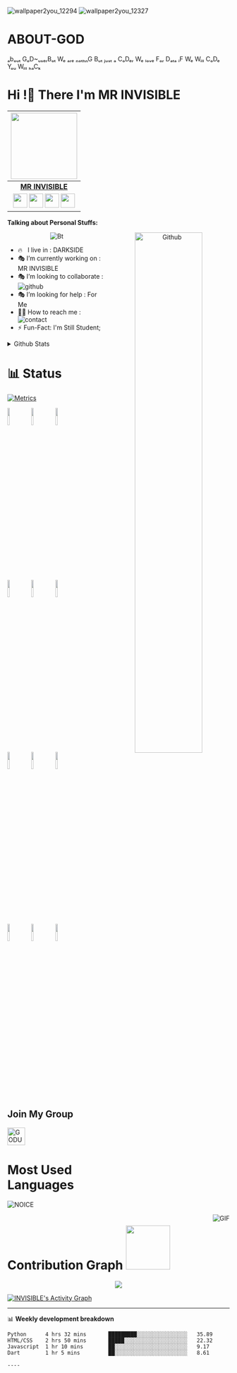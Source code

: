 ![wallpaper2you_12294](https://user-images.githubusercontent.com/104170029/164948171-5411ad67-6107-4a68-af90-b8b447fd15c8.png)
![wallpaper2you_12327](https://user-images.githubusercontent.com/104170029/164948090-3ee2cd5a-6ecd-41d8-a204-fd06e852aaf7.jpg)
# ABOUT-GOD
ₐbₒᵤₜ GₒD~ᵤₛₑᵣBₒₜ Wₑ ₐᵣₑ ₙₒₜₕₙG Bᵤₜ ⱼᵤₛₜ ₐ CₒDₑᵣ Wₑ ₗₒᵥₑ Fₒᵣ Dₐₜₐ ᵢF Wₑ Wᵢₗₗ CₒDₑ Yₒᵤ Wᵢₗₗ ₕₐCₖ

<!-- Your title -->
<h1><b> Hi !👋 There I'm MR INVISIBLE </b></h1>



<!-- Your badges
You can use the website to generate badges: https://shields.io/
-->
| <a href="https://t.me/MRINVISIBLE_OFFICIAL"><img src="https://te.legra.ph/file/3fe79013833a76b47f282.jpg" width="150px" height="150px" /></a> |
|:---------------------------------------------------------------------------------------------------------------------------------------: |
|       **[MR INVISIBLE ](https://t.me/MRINVISIBLE_OFFICIAL)**                                                                                |
| <a href="https://t.me/MRINVISIBLE_OFFICIAL"><img src="https://cdn4.iconfinder.com/data/icons/logos-and-brands/512/335_Telegram_logo-256.png" width="32px" height="32px"></a> <a href="https://t.me/MRINVISIBLE_OFFICIAL"><img src="https://cdn2.iconfinder.com/data/icons/social-icons-33/128/Instagram-256.png" width="32px" height="32px"></a>                                                                                                                                                                <a href="https://www.youtube.com/channel/UCJYoog0kYNDridrBlcvwMoQ"><img src="https://cdn3.iconfinder.com/data/icons/2018-social-media-logotypes/1000/2018_social_media_popular_app_logo_youtube-256.png" width="32px" height="32px"></a>              <a href="https://t.me/MRINVISIBLE_OFFICIAL"><img src="https://cdn2.iconfinder.com/data/icons/social-media-2285/512/1_Twitter_colored_svg-256.png" width="32px" height="32px">    

<!-- Talking about you -->
**Talking about Personal Stuffs:**

<!-- Any image aligned to the right. Beware the width -->


<p align="center"><img src="https://user-images.githubusercontent.com/49580304/110318584-81067880-7fc2-11eb-8391-152d308e7f2b.gif" alt="Bt" />
<img width="55%" align="right" alt="Github" src="https://raw.githubusercontent.com/onimur/.github/master/.resources/git-header.svg" />  
  
-  🔥 &nbsp; I live in : DARKSIDE  <br>
- 🎭 I’m currently working on : MR INVISIBLE <br>
-  🎭 I’m looking to collaborate : ![github](https://img.shields.io/badge/On-Github-black)  <br>
- 🎭 I’m looking for help : For  Me  <br>
- 🏴‍☠️ How to reach me : ![contact](https://img.shields.io/badge/Contact%20me-On%20Telegram-blue)
- ⚡️ Fun-Fact: I'm Still Student;

<details>
  <summary> Github Stats </summary>
  <br/>
<p align="left"> <a href="https://github.com/GODUSERBOT"><img src="https://github-profile-trophy.vercel.app/?username=GODUSERBOT&no-bg=true" alt="GODUSERBOT" /></a> </p>
</details>

# 📊 Status
[![Metrics](https://metrics.lecoq.io/GODUSERBOT?template=classic&base.header=0&base.metadata=0&isocalendar=1&languages=1&people=1&isocalendar.duration=half-year&languages.limit=8&languages.sections=most-used&languages.colors=github&languages.threshold=0%25&languages.indepth=false&languages.recent.load=300&languages.recent.days=14&people.limit=24&people.size=28&people.types=followers%2C%20following&people.identicons=false&people.shuffle=false&config.timezone=Asia%2FCalcutta)](https://t.me/dihanrandila)
 
  
  


  
  <!-- Your languages and tools. Be careful with the alignment. 
  You can use this sites to get logos: https://www.vectorlogo.zone or https://simpleicons.org/
  -->
  <code><img width="10%" src="https://www.vectorlogo.zone/logos/java/java-ar21.svg"></code>
  <code><img width="10%" src="https://www.vectorlogo.zone/logos/kotlinlang/kotlinlang-ar21.svg"></code>
  <code><img width="10%" src="https://www.vectorlogo.zone/logos/android/android-ar21.svg"></code>
  <br />
  <code><img width="10%" src="https://www.vectorlogo.zone/logos/gradle/gradle-ar21.svg"></code>
  <code><img width="10%" src="https://www.vectorlogo.zone/logos/circleci/circleci-ar21.svg"></code>
  <code><img width="10%" src="https://www.vectorlogo.zone/logos/json/json-ar21.svg"></code>
  <br />
  <code><img width="10%" src="https://www.vectorlogo.zone/logos/mysql/mysql-ar21.svg"></code>
  <code><img width="10%" src="https://www.vectorlogo.zone/logos/sqlite/sqlite-ar21.svg"></code>
  <code><img width="10%" src="https://www.vectorlogo.zone/logos/firebase/firebase-ar21.svg"></code>
  <br />
  <code><img width="10%" src="https://www.vectorlogo.zone/logos/git-scm/git-scm-ar21.svg"></code>
  <code><img width="10%" src="https://www.vectorlogo.zone/logos/yaml/yaml-ar21.svg"></code>
  <code><img width="10%" src="https://www.vectorlogo.zone/logos/gnu_bash/gnu_bash-ar21.svg"></code>
</p>

<!-- Your hits or visitors
site: http://hits.dwyl.com or https://visitor-badge.glitch.me
Both apis are in trouble due to the number of requests, if you know any other to register visitors, great
-->



## Join My Group
<a href="https://t.me/MRINVISIBLE_OFFICIAL" target="blank"><img align="center" src="https://upload-icon.s3.us-east-2.amazonaws.com/uploads/icons/png/1766858341556105723-512.png" alt="GODUSERBOT" height="40" width="40" /></a> &nbsp;&nbsp;
<!-- Your support, if you have it 
I created these images, feel free to use them.
-->
# Most Used Languages

![NOICE](https://github-readme-stats.vercel.app/api/top-langs/?username=GODUSERBOT)

<img align="right" alt="GIF" src="https://i.pinimg.com/originals/e4/26/70/e426702edf874b181aced1e2fa5c6cde.gif" />





# Contribution Graph <img src="https://octodex.github.com/images/daftpunktocat-thomas.gif" width=100px>

<p align="center">
  <a href="https://github.com/GODUSERBOT">
    <img src="https://github-readme-streak-stats.herokuapp.com/?user=invisible#version3"/>
  </a>
</p>
<a href="h

  <a href="https://github.com/GODUSERBOT"><img alt="INVISIBLE's Activity Graph" src="https://activity-graph.herokuapp.com/graph?username=INVIBILE&bg_color=1F222E&color=F8D866&line=F85D7F&point=FFFFFF&hide_border=true" /></a>



---
📊 **Weekly development breakdown**
<!--START_SECTION:waka-->
```text
Python      4 hrs 32 mins       █████████░░░░░░░░░░░░░░░░   35.89 
HTML/CSS    2 hrs 50 mins       █████░░░░░░░░░░░░░░░░░░░░   22.32 
Javascript  1 hr 10 mins        ██░░░░░░░░░░░░░░░░░░░░░░░   9.17 
Dart        1 hr 5 mins         ██░░░░░░░░░░░░░░░░░░░░░░░   8.61 

----


